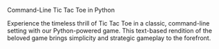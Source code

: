 Command-Line Tic Tac Toe in Python

Experience the timeless thrill of Tic Tac Toe in a classic, command-line setting with our Python-powered game. This text-based rendition of the beloved game brings simplicity and strategic gameplay to the forefront.
